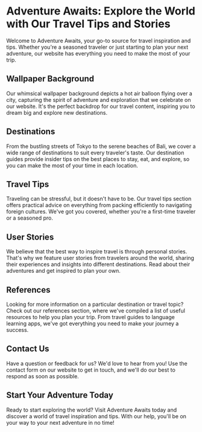 <!--font:Lobster-->

# Adventure Awaits: Explore the World with Our Travel Tips and Stories

Welcome to Adventure Awaits, your go-to source for travel inspiration and tips. Whether you're a seasoned traveler or just starting to plan your next adventure, our website has everything you need to make the most of your trip.

## Wallpaper Background

Our whimsical wallpaper background depicts a hot air balloon flying over a city, capturing the spirit of adventure and exploration that we celebrate on our website. It's the perfect backdrop for our travel content, inspiring you to dream big and explore new destinations.

## Destinations

From the bustling streets of Tokyo to the serene beaches of Bali, we cover a wide range of destinations to suit every traveler's taste. Our destination guides provide insider tips on the best places to stay, eat, and explore, so you can make the most of your time in each location.

## Travel Tips

Traveling can be stressful, but it doesn't have to be. Our travel tips section offers practical advice on everything from packing efficiently to navigating foreign cultures. We've got you covered, whether you're a first-time traveler or a seasoned pro.

## User Stories

We believe that the best way to inspire travel is through personal stories. That's why we feature user stories from travelers around the world, sharing their experiences and insights into different destinations. Read about their adventures and get inspired to plan your own.

## References

Looking for more information on a particular destination or travel topic? Check out our references section, where we've compiled a list of useful resources to help you plan your trip. From travel guides to language learning apps, we've got everything you need to make your journey a success.

## Contact Us

Have a question or feedback for us? We'd love to hear from you! Use the contact form on our website to get in touch, and we'll do our best to respond as soon as possible.

## Start Your Adventure Today

Ready to start exploring the world? Visit Adventure Awaits today and discover a world of travel inspiration and tips. With our help, you'll be on your way to your next adventure in no time!

<!--

Write me content for website with wallpaper which alt text is:

"A whimsical scene of a hot air balloon flying over a city for a lifestyle or adventure website"

The name/title of the page should not be 1:1 copy of the alt text but rather a real content of the website which is using this wallpaper.

- Use markdown format 
- Start with heading
- Heading should be short and concise
- The content should look like a real website 
- The website should not be about the wallpaper, wallpaper is just a related background
- Heading should be contain work "wallpaper" or "background"
- Include real sections like references, contact, user stories, etc. use things relevant to the page purpose.
- Feel free to use structure like headings, bullets, numbering, blockquotes, paragraphs, horizontal lines, etc.
- You can use formatting like bold or _italic_
- You can include UTF-8 emojis
- Links should be only #hash anchors (and you can refer to the document itself)
- Do not include images


---


# Adventure Awaits: Explore the World with Our Travel Tips and Stories

Welcome to Adventure Awaits, your go-to source for travel inspiration and tips. Whether you're a seasoned traveler or just starting to plan your next adventure, our website has everything you need to make the most of your trip.

## Wallpaper Background

Our whimsical wallpaper background depicts a hot air balloon flying over a city, capturing the spirit of adventure and exploration that we celebrate on our website. It's the perfect backdrop for our travel content, inspiring you to dream big and explore new destinations.

## Destinations

From the bustling streets of Tokyo to the serene beaches of Bali, we cover a wide range of destinations to suit every traveler's taste. Our destination guides provide insider tips on the best places to stay, eat, and explore, so you can make the most of your time in each location.

## Travel Tips

Traveling can be stressful, but it doesn't have to be. Our travel tips section offers practical advice on everything from packing efficiently to navigating foreign cultures. We've got you covered, whether you're a first-time traveler or a seasoned pro.

## User Stories

We believe that the best way to inspire travel is through personal stories. That's why we feature user stories from travelers around the world, sharing their experiences and insights into different destinations. Read about their adventures and get inspired to plan your own.

## References

Looking for more information on a particular destination or travel topic? Check out our references section, where we've compiled a list of useful resources to help you plan your trip. From travel guides to language learning apps, we've got everything you need to make your journey a success.

## Contact Us

Have a question or feedback for us? We'd love to hear from you! Use the contact form on our website to get in touch, and we'll do our best to respond as soon as possible.

## Start Your Adventure Today

Ready to start exploring the world? Visit Adventure Awaits today and discover a world of travel inspiration and tips. With our help, you'll be on your way to your next adventure in no time!

-->
